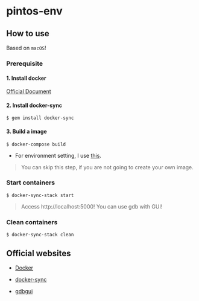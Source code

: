 # pintos-env

## How to use 
Based on `macOS`!

### Prerequisite
#### 1. Install docker 
[Official Document](https://docs.docker.com/install/)
#### 2. Install docker-sync
```
$ gem install docker-sync
```
#### 3. Build a image
```
$ docker-compose build
```
* For environment setting, I use [this](https://gist.github.com/minsuu/19a271ccf366e168501685c2bc2d6f03).
> You can skip this step, if you are not going to create your own image.
### Start containers
```
$ docker-sync-stack start
```
> Access http://localhost:5000! You can use gdb with GUI!

### Clean containers
```
$ docker-sync-stack clean
```

## Official websites
* [Docker](https://docs.docker.com/)

* [docker-sync](http://docker-sync.io/)

* [gdbgui](https://gdbgui.com/)

